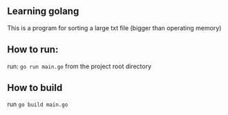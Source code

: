 ## Learning golang
This is a program for sorting a large txt file (bigger than operating memory)

## How to run:
run: `go run main.go` from the project root directory

## How to build
run `go build main.go`